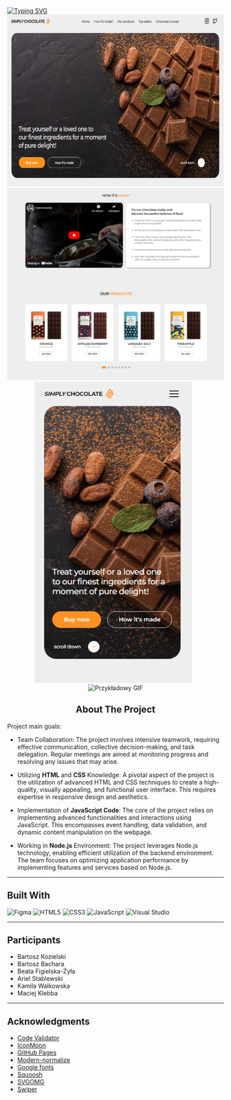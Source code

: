 

<div center= true>
  <a href="https://git.io/typing-svg">
    <img src="https://readme-typing-svg.demolab.com/?lines=GOIT+Project;Simply+Chocolate&center=true" alt="Typing SVG"/>
  </a>
</div>

<!-- ABOUT THE PROJECT -->

<div align= "center">
<a href="https://m3riadoc.github.io/simply_chocolate_project">
<img src="/src/images/Zrzut ekranu 2024-01-13 145813.png"  height= "400" width="658" alt="Alt text" title="Optional title"> </a>
<img src="/src/images/Zrzut ekranu 2024-01-13 145843.png"  width="658" alt="Alt text" title="Optional title">
</div>
<div align= "center" width="660">
  <img src="/src/images/Zrzut ekranu 2024-01-13 145912.png"  alt="Alt text" height="700px" style="margin-right: 10px;">
  <img src="/src/images/output-onlinegiftools.gif"  alt="Przykładowy GIF" height="700px">
</div>





 
<h2 align="center">About The Project</h2>      


Project main goals:

 - Team Collaboration: The project involves intensive teamwork, requiring effective communication, collective decision-making, and task delegation. Regular meetings are aimed at monitoring progress and resolving any issues that may arise.

 - Utilizing <b> HTML </b> and <b>CSS</b> Knowledge: A pivotal aspect of the project is the utilization of advanced HTML and CSS techniques to create a high-quality, visually appealing, and functional user interface. This requires expertise in responsive design and aesthetics.

 - Implementation of <b>JavaScript Code</b>: The core of the project relies on implementing advanced functionalities and interactions using JavaScript. This encompasses event handling, data validation, and dynamic content manipulation on the webpage.

 - Working in <b>Node.js</b> Environment: The project leverages Node.js technology, enabling efficient utilization of the backend environment. The team focuses on optimizing application performance by implementing features and services based on Node.js.



---

<h2 align="left">Built With</h2>

![Figma](https://img.shields.io/badge/figma-%23F24E1E.svg?style=for-the-badge&logo=figma&logoColor=white)
![HTML5](https://img.shields.io/badge/html5-%23E34F26.svg?style=for-the-badge&logo=html5&logoColor=white)
![CSS3](https://img.shields.io/badge/css3-%231572B6.svg?style=for-the-badge&logo=css3&logoColor=white)
![JavaScript](https://img.shields.io/badge/javascript-%23323330.svg?style=for-the-badge&logo=javascript&logoColor=%23F7DF1E)
![Visual Studio](https://img.shields.io/badge/Visual%20Studio-5C2D91.svg?style=for-the-badge&logo=visual-studio&logoColor=white)


---

<!-- PARTICIPANTS -->

<h2 align="left">Participants</h2>

- Bartosz Kozielski 
- Bartosz Bachara
- Beata Figielska-Żyła
- Ariel Stablewski 
- Kamila Walkowska
- Maciej Klebba

---

<!-- ACKNOWLEDGMENTS -->

## Acknowledgments

- [Code Validator](https://validator.w3.org/nu/#textarea)
- [IconMoon](https://icomoon.io/app/#/select)
- [GitHub Pages](https://pages.github.com)
- [Modern-normalize](https://github.com/sindresorhus/modern-normalize)
- [Google fonts](https://fontawesome.com)
- [Squoosh](https://squoosh.app/)
- [SVGOMG](https://jakearchibald.github.io/svgomg/)
- [Swiper](https://swiperjs.com/get-started)

